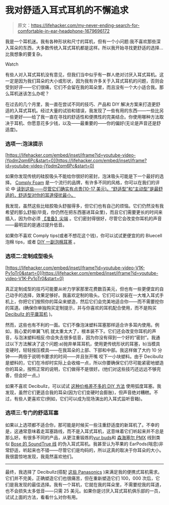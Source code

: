 # 我对舒适入耳式耳机的不懈追求

> 原文：<https://lifehacker.com/my-never-ending-search-for-comfortable-in-ear-headphone-1679696172>

我是一个耳机迷。我有各种形状和尺寸的耳机，但有一个小问题:我不喜欢那些深入耳朵的东西，大多数传统入耳式耳机都是这样。所以我开始寻找更舒适的选择...比我想象的要复杂。

Watch

有些人对入耳式耳机没有意见，但我们当中似乎有一群人绝对讨厌入耳式耳机。这一定是因为我们耳朵的大小或形状，因为我有许多关于入耳式耳机的问题，否则会受到好评——它们很痛，它们不会留在我的耳朵里，而且没有一个大小适合我。那么耳机迷该怎么办呢？

在过去的几个月里，我一直在尝试不同的技巧、产品和 DIY 解决方案来打造更舒适的入耳式耳机。经过大量的试验和错误，我发现了一些有用的东西——一些比另一些更好——给了我一直在寻找的舒适性和便携性的完美结合。你使用哪种方法取决于耳机、你愿意花多少钱，以及——最重要的——你的偏好(无论是声音还是舒适度)。

### 选项一:泡沫提示

 [https://lifehacker.com/embed/inset/iframe?id=youtube-video-jYpdm2qm6Pc&start=0](https://lifehacker.com/embed/inset/iframe?id=youtube-video-jYpdm2qm6Pc&start=0) 

如果你发现传统的硅胶吸头不能给你很好的密封，泡沫吸头可能是下一个最好的选择。 [Comply Foam](http://www.complyfoam.com/) 是一个流行的品牌，有许多不同的风格，你可以在我们的评论 中 [读到这些——尽管它们确实有点贵(10-17 美元)。“舒适型”和“主动型”是最舒适的，舒适型对你的耳道侵扰最小。](https://lifehacker.com/comply-foam-tips-make-your-earbuds-more-comfortable-is-1593401360)

我发现，虽然这些比硅胶吸头舒服得多，但它们也有自己的烦恼。它们仍然没有我希望的那么舒服(毕竟，你仍然在把东西塞进耳朵里)，而且它们需要更长的时间来插入，因为你必须 [【准备】尖端](http://lifehacker.com/get-better-sound-from-your-foam-earbuds-with-this-rolli-1665792568) 。它们密封得很好，尽管它会改变你耳机的声音——最明显的是通过提升低音。

如果你不喜欢 Comply tips(或者不想花这个钱)，你可以试试更便宜的的 Bluecell 泡棉 tips，或者 [DIY 一副泡棉耳塞](http://lifehacker.com/make-comfortable-noise-isolating-earbuds-for-less-than-5347245) 。

### 选项二:定制成型吸头

 [https://lifehacker.com/embed/inset/iframe?id=youtube-video-V1K-Pv1oTr0&start=0](https://lifehacker.com/embed/inset/iframe?id=youtube-video-V1K-Pv1oTr0&start=0) 

真正定制成型的技巧可能要从听力学家那里花费数百美元，但也有一些更便宜的自己动手的选择，效果足够好。我喜欢定制的吸头。它们可以安装在一大堆入耳式手机上，你把它们按照你的耳朵来塑造，然后它们会完美地适合你——而不需要挖你的耳道。(确保你单独购买定制提示，并与你喜欢的耳机配合使用，而不是购买 [Decibullz 的平庸耳机](http://gizmodo.com/decibullz-headphones-review-a-perfect-fit-that-sounds-5976264) )。

然而，这些也有不利的一面。它们不像泡沫塑料耳塞那样适合许多耳内使用。例如，我心爱的单翼飞机 就太重太大了，根本装不下。它们还会改变你耳机的声音，与泡沫塑料相反:你会失去很多低音，因为你没有得到一个好的“密封”。我通过以下方法解决了这个问题:a)抛弃单耳耳机，使用更传统形状的耳塞，b)当模具变硬时，轻轻按压模具——在我耳朵的上部、下部和中部。我这样做了大约 10 分钟——两倍于说明书要求的时间——并且张开嘴 咬下一小块塑料。由于 Decibullz 是塑料的，它们在冷却时实际上会收缩一点，所以你要确保它们尽可能紧密地塑造你的耳朵，按照正常的说明，它们做得不是很好。(他们对这些技巧还远远不够完善，但会好一点。)

如果不喜欢 Decibullz，可以试试 [这种价格差不多的 DIY 方法](http://lifehacker.com/diy-custom-molded-in-ear-headphones-5787610) 使用弧度耳塞。我发现，虽然它们更适合我的耳朵(因为它们变硬时会膨胀)，但声音绝对糟糕。不过，有些人更喜欢它(例如，它们可以成为现场演出的入耳式监听音箱)。

### 选项三:专门的舒适耳塞

如果以上选项都不适合你，那可能是时候买一些注重舒适度的新耳机了。不幸的是，这通常意味着走耳塞路线，而不是入耳式耳机，这意味着它们听起来并不总是那么好。有很多不同的产品，从更注重锻炼的[yur buds](http://www.yurbuds.com/en/)和 [森海塞尔 PMX](http://smile.amazon.com/Sennheiser-PMX-685i-Neckband-Headphones/dp/B0094R4Q6Y?asc_campaign=InlineText&asc_refurl=https://lifehacker.com/my-never-ending-search-for-comfortable-in-ear-headphone-1679696172&asc_source=&tag=kinjalifehackerlink-20) 线到类似 [Bose 的 SoundTrue 线](http://smile.amazon.com/Bose-SoundTrue-In-Ear-Headphones-Black/dp/B00M5A7L14?asc_campaign=InlineText&asc_refurl=https://lifehacker.com/my-never-ending-search-for-comfortable-in-ear-headphone-1679696172&asc_source=&tag=kinjalifehackerlink-20) 的伪入耳式耳机。我甚至认为苹果的 EarPods(喘息)非常舒适，听起来也不错——尽管它们是均码的，所以这真的取决于你耳朵的大小。我很震惊地发现，我竟然喜欢他们。

* * *

最终，我选择了 Decibullz(搭配 [这些 Panasonics](http://smile.amazon.com/Panasonic-RP-TCM125-K-In-Ear-Headphones-Black/dp/B00E4LGVUO?asc_campaign=InlineText&asc_refurl=https://lifehacker.com/my-never-ending-search-for-comfortable-in-ear-headphone-1679696172&asc_source=&tag=kinjalifehackerlink-20) )来满足我的便携式耳机需求。它们并不完美，正确塑造它们也很痛苦，但在重新塑造它们 100，000 次后，它们是我发现的最佳选择。我有一个耳机，它就在我的耳朵里，不需要挖我的耳道，也不会损失太多低音——只需 25 美元。如果你是讨厌入耳式耳机俱乐部的一员，试试上面的方法，看看什么对你有用。